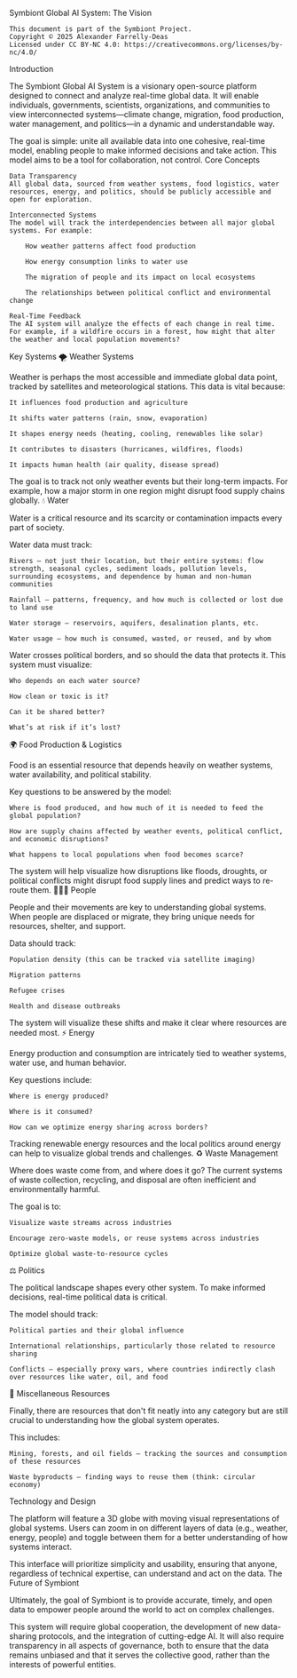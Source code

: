 Symbiont Global AI System: The Vision

    This document is part of the Symbiont Project.
    Copyright © 2025 Alexander Farrelly-Deas
    Licensed under CC BY-NC 4.0: https://creativecommons.org/licenses/by-nc/4.0/

Introduction

The Symbiont Global AI System is a visionary open-source platform designed to connect and analyze real-time global data. It will enable individuals, governments, scientists, organizations, and communities to view interconnected systems—climate change, migration, food production, water management, and politics—in a dynamic and understandable way.

The goal is simple: unite all available data into one cohesive, real-time model, enabling people to make informed decisions and take action. This model aims to be a tool for collaboration, not control.
Core Concepts

    Data Transparency
    All global data, sourced from weather systems, food logistics, water resources, energy, and politics, should be publicly accessible and open for exploration.

    Interconnected Systems
    The model will track the interdependencies between all major global systems. For example:

        How weather patterns affect food production

        How energy consumption links to water use

        The migration of people and its impact on local ecosystems

        The relationships between political conflict and environmental change

    Real-Time Feedback
    The AI system will analyze the effects of each change in real time. For example, if a wildfire occurs in a forest, how might that alter the weather and local population movements?

Key Systems
🌪️ Weather Systems

Weather is perhaps the most accessible and immediate global data point, tracked by satellites and meteorological stations. This data is vital because:

    It influences food production and agriculture

    It shifts water patterns (rain, snow, evaporation)

    It shapes energy needs (heating, cooling, renewables like solar)

    It contributes to disasters (hurricanes, wildfires, floods)

    It impacts human health (air quality, disease spread)

The goal is to track not only weather events but their long-term impacts. For example, how a major storm in one region might disrupt food supply chains globally.
💧 Water

Water is a critical resource and its scarcity or contamination impacts every part of society.

Water data must track:

    Rivers — not just their location, but their entire systems: flow strength, seasonal cycles, sediment loads, pollution levels, surrounding ecosystems, and dependence by human and non-human communities

    Rainfall — patterns, frequency, and how much is collected or lost due to land use

    Water storage — reservoirs, aquifers, desalination plants, etc.

    Water usage — how much is consumed, wasted, or reused, and by whom

Water crosses political borders, and so should the data that protects it. This system must visualize:

    Who depends on each water source?

    How clean or toxic is it?

    Can it be shared better?

    What’s at risk if it’s lost?

🌍 Food Production & Logistics

Food is an essential resource that depends heavily on weather systems, water availability, and political stability.

Key questions to be answered by the model:

    Where is food produced, and how much of it is needed to feed the global population?

    How are supply chains affected by weather events, political conflict, and economic disruptions?

    What happens to local populations when food becomes scarce?

The system will help visualize how disruptions like floods, droughts, or political conflicts might disrupt food supply lines and predict ways to re-route them.
🧑‍🤝‍🧑 People

People and their movements are key to understanding global systems. When people are displaced or migrate, they bring unique needs for resources, shelter, and support.

Data should track:

    Population density (this can be tracked via satellite imaging)

    Migration patterns

    Refugee crises

    Health and disease outbreaks

The system will visualize these shifts and make it clear where resources are needed most.
⚡ Energy

Energy production and consumption are intricately tied to weather systems, water use, and human behavior.

Key questions include:

    Where is energy produced?

    Where is it consumed?

    How can we optimize energy sharing across borders?

Tracking renewable energy resources and the local politics around energy can help to visualize global trends and challenges.
♻️ Waste Management

Where does waste come from, and where does it go? The current systems of waste collection, recycling, and disposal are often inefficient and environmentally harmful.

The goal is to:

    Visualize waste streams across industries

    Encourage zero-waste models, or reuse systems across industries

    Optimize global waste-to-resource cycles

⚖️ Politics

The political landscape shapes every other system. To make informed decisions, real-time political data is critical.

The model should track:

    Political parties and their global influence

    International relationships, particularly those related to resource sharing

    Conflicts — especially proxy wars, where countries indirectly clash over resources like water, oil, and food

🌱 Miscellaneous Resources

Finally, there are resources that don't fit neatly into any category but are still crucial to understanding how the global system operates.

This includes:

    Mining, forests, and oil fields — tracking the sources and consumption of these resources

    Waste byproducts — finding ways to reuse them (think: circular economy)

Technology and Design

The platform will feature a 3D globe with moving visual representations of global systems. Users can zoom in on different layers of data (e.g., weather, energy, people) and toggle between them for a better understanding of how systems interact.

This interface will prioritize simplicity and usability, ensuring that anyone, regardless of technical expertise, can understand and act on the data.
The Future of Symbiont

Ultimately, the goal of Symbiont is to provide accurate, timely, and open data to empower people around the world to act on complex challenges.

This system will require global cooperation, the development of new data-sharing protocols, and the integration of cutting-edge AI. It will also require transparency in all aspects of governance, both to ensure that the data remains unbiased and that it serves the collective good, rather than the interests of powerful entities.
